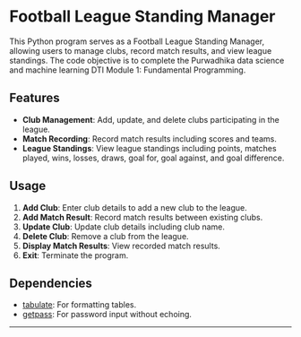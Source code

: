 
# Football League Standing Manager

This Python program serves as a Football League Standing Manager, allowing users to manage clubs, record match results, and view league standings. The code objective is to complete the Purwadhika data science and machine learning DTI Module 1: Fundamental Programming.

## Features
- **Club Management**: Add, update, and delete clubs participating in the league.
- **Match Recording**: Record match results including scores and teams.
- **League Standings**: View league standings including points, matches played, wins, losses, draws, goal for, goal against, and goal difference.

## Usage
1. **Add Club**: Enter club details to add a new club to the league.
2. **Add Match Result**: Record match results between existing clubs.
3. **Update Club**: Update club details including club name.
4. **Delete Club**: Remove a club from the league.
5. **Display Match Results**: View recorded match results.
6. **Exit**: Terminate the program.

## Dependencies
- [tabulate](https://pypi.org/project/tabulate/): For formatting tables.
- [getpass](https://docs.python.org/3/library/getpass.html): For password input without echoing.

---
